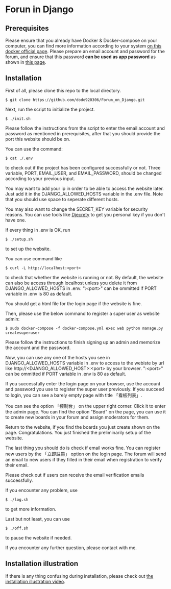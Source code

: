 # Forun in Django
## Prerequisites
Please ensure that you already have Docker & Docker-compose on your computer, you can find more information according to your system [on this docker official page](https://docs.docker.com/engine/install/). Please prepare an email account and password for the forum, and ensure that this password **can be used as app password** as shown in [this page](https://support.google.com/accounts/answer/185833).

## Installation
First of all, please clone this repo to the local directory.
```!bash
$ git clone https://github.com/dodo920306/Forum_on_Django.git
```
Next, run the script to initialize the project.
```!bash
$ ./init.sh
```
Please follow the instructions from the script to enter the email account and password as mentioned in prerequisites, after that you should provide the port this website should be on.

You can use the command:
```!bash
$ cat ./.env
```
to check out if the project has been configured successfully or not. Three variable, PORT, EMAIL_USER, and EMAIL_PASSWORD, should be changed according to your previous input.

You may want to add your ip in order to be able to access the website later. Just add it in the DJANGO_ALLOWED_HOSTS variable in the .env file. Note that you should use space to seperate different hosts.

You may also want to change the SECRET_KEY variable for security reasons. You can use tools like [Djecrety](https://djecrety.ir/) to get you personal key if you don't have one.

If every thing in .env is OK, run
```!bash
$ ./setup.sh
```
to set up the website.

You can use command like
```!bash
$ curl -L http://localhost:<port>
```
to check that whether the website is running or not. By default, the website can also be access through localhost unless you delete it from DJANGO_ALLOWED_HOSTS in .env. ":\<port>" can be ommitted if PORT variable in .env is 80 as default.

You should get a html file for the login page if the website is fine.

Then, please use the below command to register a super user as website admin:
```!bash
$ sudo docker-compose -f docker-compose.yml exec web python manage.py createsuperuser
```
Please follow the instructions to finish signing up an admin and memorize the account and the password.

Now, you can use any one of the hosts you see in DJANGO_ALLOWED_HOSTS variable in .env to access to the webiste by url like http://\<DJANGO_ALLOWED_HOST>:\<port> by your browser. ":\<port>" can be ommitted if PORT variable in .env is 80 as default.

If you successfully enter the login page on your browser, use the account and password you use to register the super user previously. If you succeed to login, you can see a barely empty page with title 「看板列表」.

You can see the option 「控制台」 on the upper right corner. Click it to enter the admin page. You can find the option "Board" on the page, you can use it to create new boards in your forum and assign moderators for them.

Return to the website, if you find the boards you just create shown on the page. Congratulations. You just finished the preliminarily setup of the website.

The last thing you should do is check if email works fine. You can register new users by the 「立即註冊」 option on the login page. The forum will send an email to new users if they filled in their email when registration to verify their email.

Please check out if users can receive the email verification emails successfully.

If you encounter any problem, use
```!bash
$ ./log.sh
```
to get more information.

Last but not least, you can use
```!bash
$ ./off.sh
```
to pause the website if needed.

If you encounter any further question, please contact with me.

## Installation illustration
If there is any thing confusing during installation, please check out [the installation illustration video](https://youtu.be/KiJNDyjdVDU).